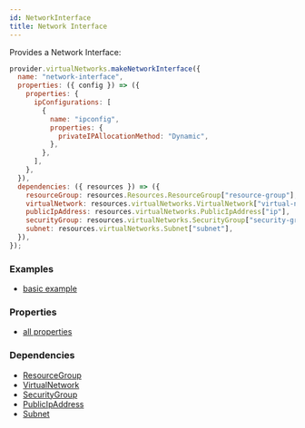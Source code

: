 ```yaml
---
id: NetworkInterface
title: Network Interface
---
```


Provides a Network Interface:

```js
provider.virtualNetworks.makeNetworkInterface({
  name: "network-interface",
  properties: ({ config }) => ({
    properties: {
      ipConfigurations: [
        {
          name: "ipconfig",
          properties: {
            privateIPAllocationMethod: "Dynamic",
          },
        },
      ],
    },
  }),
  dependencies: ({ resources }) => ({
    resourceGroup: resources.Resources.ResourceGroup["resource-group"],
    virtualNetwork: resources.virtualNetworks.VirtualNetwork["virtual-network"],
    publicIpAddress: resources.virtualNetworks.PublicIpAddress["ip"],
    securityGroup: resources.virtualNetworks.SecurityGroup["security-group"],
    subnet: resources.virtualNetworks.Subnet["subnet"],
  }),
});
```

### Examples

- [basic example](https://github.com/grucloud/grucloud/blob/main/examples/azure/vm/iac.js#70)

### Properties

- [all properties](https://docs.microsoft.com/en-us/rest/api/virtualnetwork/networkinterfaces/createorupdate#request-body)

### Dependencies

- [ResourceGroup](../Resources/ResourceGroup.md)
- [VirtualNetwork](./VirtualNetwork.md)
- [SecurityGroup](./SecurityGroup.md)
- [PublicIpAddress](./PublicIpAddress.md)
- [Subnet](./Subnet.md)
